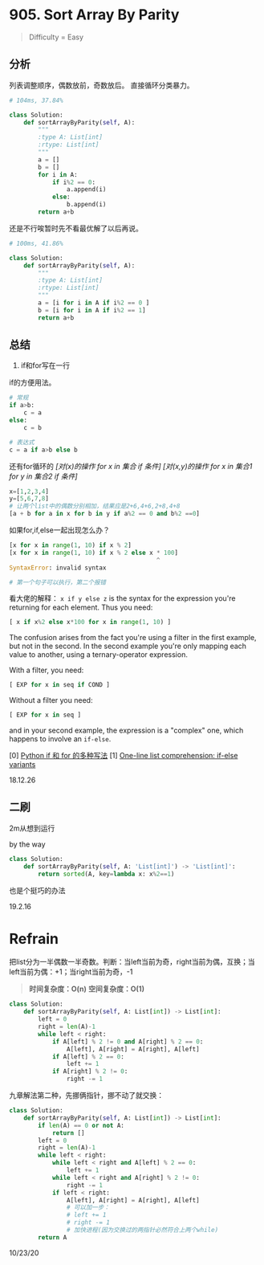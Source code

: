 # 905. Sort Array By Parity
> Difficulty = Easy
## 分析

列表调整顺序，偶数放前，奇数放后。
直接循环分类暴力。

```python
# 104ms, 37.84%

class Solution:
	def sortArrayByParity(self, A):
		"""
		:type A: List[int]
		:rtype: List[int]
		"""
		a = []
		b = []
		for i in A:
			if i%2 == 0:
				a.append(i)
			else:
				b.append(i)
		return a+b
```

还是不行唉暂时先不看最优解了以后再说。

```python
# 100ms, 41.86%

class Solution:
	def sortArrayByParity(self, A):
		"""
		:type A: List[int]
		:rtype: List[int]
		"""
		a = [i for i in A if i%2 == 0 ]
		b = [i for i in A if i%2 == 1]
		return a+b
```

## 总结

1. if和for写在一行

if的方便用法。
```python
# 常规
if a>b:
	c = a
else:
	c = b

# 表达式
c = a if a>b else b
```

还有for循环的
*[对(x)的操作 for x in 集合 if 条件]*
*[对(x,y)的操作 for x in 集合1 for y in 集合2 if 条件]*
```python
x=[1,2,3,4]
y=[5,6,7,8]
# 让两个list中的偶数分别相加，结果应是2+6,4+6,2+8,4+8
[a + b for a in x for b in y if a%2 == 0 and b%2 ==0]
```

如果for,if,else一起出现怎么办？
```python
[x for x in range(1, 10) if x % 2]
[x for x in range(1, 10) if x % 2 else x * 100]
                                         ^
SyntaxError: invalid syntax

# 第一个句子可以执行，第二个报错
```
看大佬的解释：
`x if y else z` is the syntax for the expression you're returning for each element. Thus you need:
```python
[ x if x%2 else x*100 for x in range(1, 10) ]
```
The confusion arises from the fact you're using a filter in the first example, but not in the second. In the second example you're only mapping each value to another, using a ternary-operator expression.

With a filter, you need:
```python
[ EXP for x in seq if COND ]
```
Without a filter you need:
```python
[ EXP for x in seq ]
```
and in your second example, the expression is a "complex" one, which happens to involve an `if-else`.



[0] [Python if 和 for 的多种写法](https://blog.csdn.net/zl87758539/article/details/51675628)
[1] [One-line list comprehension: if-else variants](https://stackoverflow.com/questions/17321138)

18.12.26

## 二刷

2m从想到运行

by the way

```python
class Solution:
    def sortArrayByParity(self, A: 'List[int]') -> 'List[int]':
        return sorted(A, key=lambda x: x%2==1)
```
也是个挺巧的办法

19.2.16

# Refrain

把list分为一半偶数一半奇数。判断：当left当前为奇，right当前为偶，互换；当left当前为偶：+1；当right当前为奇，-1

> **时间复杂度：O(n)**
> **空间复杂度：O(1)**

```python
class Solution:
    def sortArrayByParity(self, A: List[int]) -> List[int]:
        left = 0
        right = len(A)-1
        while left < right:
        	if A[left] % 2 != 0 and A[right] % 2 == 0:
        		A[left], A[right] = A[right], A[left]
        	if A[left] % 2 == 0:
        		left += 1
        	if A[right] % 2 != 0:
        		right -= 1
```

九章解法第二种，先挪俩指针，挪不动了就交换：

```python
class Solution:
    def sortArrayByParity(self, A: List[int]) -> List[int]:
        if len(A) == 0 or not A:
            return []
        left = 0
        right = len(A)-1
        while left < right:
            while left < right and A[left] % 2 == 0:
                left += 1
            while left < right and A[right] % 2 != 0:
                right -= 1
            if left < right:
                A[left], A[right] = A[right], A[left]
                # 可以加一步：
                # left += 1
                # right -= 1
                # 加快进程(因为交换过的两指针必然符合上两个while)
        return A
```

10/23/20
